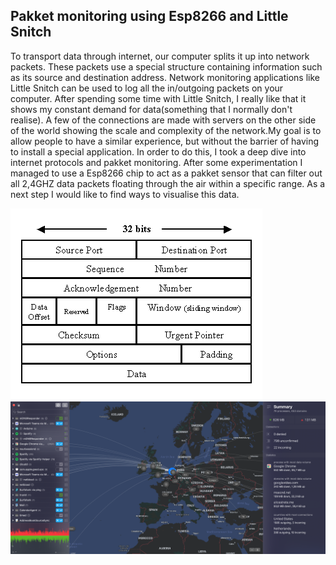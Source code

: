 ## Pakket monitoring using Esp8266 and Little Snitch

To transport data through internet, our computer splits it up into network packets. These packets use a special structure containing information such as its source and destination address. Network monitoring applications like Little Snitch can be used to log all the in/outgoing packets on your computer. After spending some time with Little Snitch, I really like that it shows my constant demand for data(something that I normally don't realise). A few of the connections are made with servers on the other side of the world showing the scale and complexity of the network.My goal is to allow people to have a similar experience, but without the barrier of having to install a special application. In order to do this, I took a deep dive into internet protocols and pakket monitoring. After some experimentation I managed to use a Esp8266 chip to act as a pakket sensor that can filter out all 2,4GHZ data packets floating through the air within a specific range. As a next step I would like to find ways to visualise this data.

![](/img/protocol.gif)
![](/img/snitch.png)


